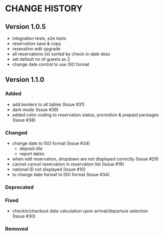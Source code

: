 # CHANGE HISTORY

## Version 1.0.5
- integration tests, e2e tests
- reservation save & copy
- resevation edit upgrade
- all reservations list sorted by check-in date desc
- set default no of guests as 2
- change date control to use ISO format

## Version 1.1.0
### Added
- add borders to all tables (Issue #31)
- dark mode (Issue #39)
- added color coding to reservation status, promotion & prepaid packages (Issue #38)

### Changed
- change date to ISO format (Issue #34)
  - deposit dte
  - report dates
- when edit reservation, dropdown are not displayed correctly (Issue #29)
- cannot cancel reservation in reservation list (Issue #19)
- national ID not displayed (Issue #10)
- to change date format to ISO format (Issue #34)

### Deprecated


### Fixed
- checkin/checkout date calculation upon arrival/departure selection (Issue #30)

### Removed
